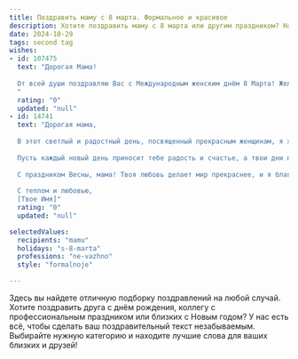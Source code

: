 ```yaml
---
title: Поздравить маму с 8 марта. Формальное и красивое
description: Хотите поздравить маму с 8 марта или другим праздником? Наш ИИ создаст незабываемое поздравление, а вы обязательно выделитесь среди других.  
date: 2024-10-29
tags: second tag
wishes:
- id: 107475
  text: "Дорогая Мама!
  
  От всей души поздравляю Вас с Международным женским днём 8 Марта! Желаю Вам крепкого здоровья,  неиссякаемой энергии,  радости,  мира и благополучия. Пусть каждый день будет наполнен любовью, заботой и вниманием близких людей.  Счастья Вам,  дорогая Мама!
  "
  rating: "0"
  updated: "null"
- id: 14741
  text: "Дорогая мама,
  
  В этот светлый и радостный день, посвященный прекрасным женщинам, я хочу выразить тебе свою искреннюю благодарность и глубокое уважение. Твоя забота, любовь и поддержка всегда были для меня неиссякаемым источником силы и вдохновения.
  
  Пусть каждый новый день приносит тебе радость и счастье, а твои дни наполняются теплом семейного очага и улыбками близких. Ты заслуживаешь всего самого лучшего, и я желаю тебе здоровья, благополучия и успехов во всех твоих начинаниях.
  
  С праздником Весны, мама! Твоя любовь делает мир прекраснее, и я благодарен тебе за каждый миг, проведенный вместе.
  
  С теплом и любовью,
  [Твое Имя]"
  rating: "0"
  updated: "null"

selectedValues:
  recipients: "mamu"
  holidays: "s-8-marta"
  professions: "ne-vazhno"
  style: "formalnoje"

---
```


Здесь вы найдете отличную подборку поздравлений на любой случай.
Хотите поздравить друга с днём рождения, коллегу с профессиональным праздником или близких с Новым годом? У нас есть всё, чтобы сделать ваш поздравительный текст незабываемым. Выбирайте нужную категорию и находите лучшие слова для ваших близких и друзей!
